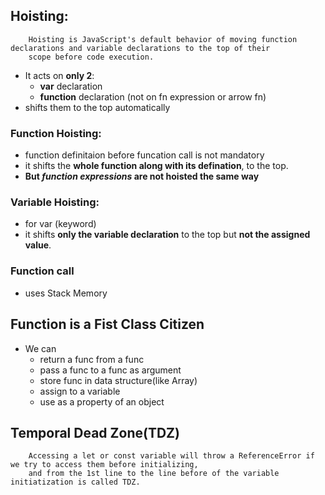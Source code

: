 ## Hoisting:
        Hoisting is JavaScript's default behavior of moving function declarations and variable declarations to the top of their 
        scope before code execution.
- It acts on **only 2**:
  - **var** declaration
  - **function** declaration (not on fn expression or arrow fn)
- shifts them to the top automatically

### Function Hoisting:
- function definitaion before funcation call is not mandatory
- it shifts the **whole function along with its defination**, to the top.
- **But *function expressions* are not hoisted the same way**

### Variable Hoisting:
- for var (keyword)
- it shifts **only the variable declaration** to the top but **not the assigned value**.

### Function call 
- uses Stack Memory

## Function is a Fist Class Citizen
- We can
  - return a func from a func
  - pass a func to a func as argument
  - store func in data structure(like Array)
  - assign to a variable
  - use as a property of an object

## Temporal Dead Zone(TDZ)
        Accessing a let or const variable will throw a ReferenceError if we try to access them before initializing,
        and from the 1st line to the line before of the variable initiatization is called TDZ.
